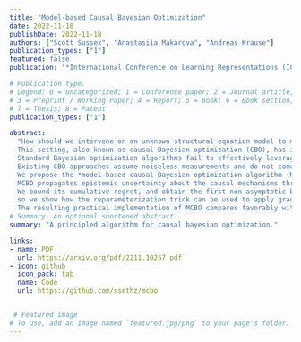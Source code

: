 ```yaml
---
title: "Model-based Causal Bayesian Optimization"
date: 2022-11-18
publishDate: 2022-11-18
authors: ["Scott Sussex", "Anastasiia Makarova", "Andreas Krause"]
publication_types: ["1"]
featured: false
publication: "*International Conference on Learning Representations (ICLR) 2023*"

# Publication type.
# Legend: 0 = Uncategorized; 1 = Conference paper; 2 = Journal article;
# 3 = Preprint / Working Paper; 4 = Report; 5 = Book; 6 = Book section;
# 7 = Thesis; 8 = Patent
publication_types: ["1"]

abstract:
  "How should we intervene on an unknown structural equation model to maximize a downstream variable of interest? 
  This setting, also known as causal Bayesian optimization (CBO), has important applications in medicine, ecology, and manufacturing. 
  Standard Bayesian optimization algorithms fail to effectively leverage the underlying causal structure. 
  Existing CBO approaches assume noiseless measurements and do not come with guarantees. 
  We propose the *model-based causal Bayesian optimization algorithm (MCBO)* that learns a full system model instead of only modeling intervention-reward pairs. 
  MCBO propagates epistemic uncertainty about the causal mechanisms through the graph and trades off exploration and exploitation via the optimism principle. 
  We bound its cumulative regret, and obtain the first non-asymptotic bounds for CBO. Unlike in standard Bayesian optimization, our acquisition function cannot be evaluated in closed form, 
  so we show how the reparameterization trick can be used to apply gradient-based optimizers. 
  The resulting practical implementation of MCBO compares favorably with state-of-the-art approaches empirically."
# Summary. An optional shortened abstract.
summary: "A principled algorithm for causal bayesian optimization."

links:
- name: PDF
  url: https://arxiv.org/pdf/2211.10257.pdf
- icon: github
  icon_pack: fab
  name: Code
  url: https://github.com/ssethz/mcbo


 # Featured image
# To use, add an image named `featured.jpg/png` to your page's folder.
---
```

